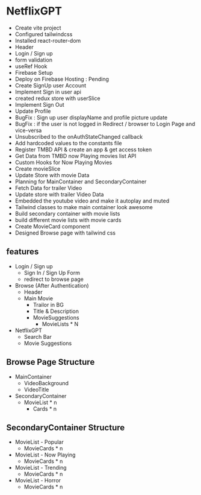 # NetflixGPT

- Create vite project
- Configured tailwindcss
- Installed react-router-dom
- Header
- Login / Sign up
- form validation
- useRef Hook
- Firebase Setup
- Deploy on Firebase Hosting : Pending
- Create SignUp user Account
- Implement Sign in user api
- created redux store with userSlice
- Implement Sign Out
- Update Profile
- BugFix : Sign up user displayName and profile picture update
- BugFix : if the user is not logged in Redirect / browser to Login Page and vice-versa
- Unsubscribed to the onAuthStateChanged callback
- Add hardcoded values to the constants file
- Register TMBD API & create an app & get access token
- Get Data from TMBD now Playing movies list API
- Custom Hooks for Now Playing Movies
- Create movieSlice
- Update Store with movie Data
- Planning for MainContainer and SecondaryContainer
- Fetch Data for trailer Video
- Update store with trailer Video Data
- Embedded the youtube video and make it autoplay and muted
- Tailwind classes to make main container look awesome
- Build secondary container with movie lists
- build different movie lists with movie cards
- Create MovieCard component
- Designed Browse page with tailwind css

## features

- Login / Sign up
  - Sign In / Sign Up Form
  - redirect to browse page
- Browse (After Authentication)
  - Header
  - Main Movie
    - Trailor in BG
    - Title & Description
    - MovieSuggestions
      - MovieLists * N
- NetflixGPT
  - Search Bar
  - Movie Suggestions

## Browse Page Structure

- MainContainer
  - VideoBackground
  - VideoTitle
- SecondaryContainer
  - MovieList * n
    - Cards * n

## SecondaryContainer Structure

- MovieList - Popular
  - MovieCards * n
- MovieList - Now Playing
  - MovieCards * n
- MovieList - Trending
  - MovieCards * n
- MovieList - Horror
  - MovieCards * n
